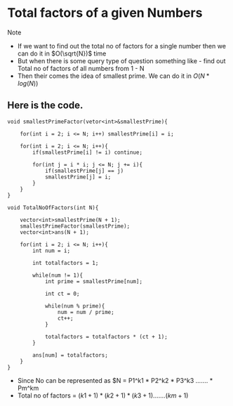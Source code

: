 # Total factors of a given Numbers

> [!NOTE]
> - If we want to find out the total no of factors for a single number then we can do it in $O(\sqrt{N})$ time
> - But when there is some query type of question something like - find out Total no of factors of all numbers from 1 - N
> - Then their comes the idea of smallest prime. We can do it in $O(N*log(N))$


<h2>Here is the code.</h2>

    void smallestPrimeFactor(vetor<int>&smallestPrime){
    
        for(int i = 2; i <= N; i++) smallestPrime[i] = i;
    
        for(int i = 2; i <= N; i++){
            if(smallestPrime[i] != i) continue;
    
            for(int j = i * i; j <= N; j += i){
                if(smallestPrime[j] == j)
                smallestPrime[j] = i;
            }
        }
    }
    
    void TotalNoOfFactors(int N){
    
        vector<int>smallestPrime(N + 1);
        smallestPrimeFactor(smallestPrime);
        vector<int>ans(N + 1);
    
        for(int i = 2; i <= N; i++){
            int num = i;
    
            int totalfactors = 1;
    
            while(num != 1){
                int prime = smallestPrime[num];
    
                int ct = 0;
    
                while(num % prime){
                    num = num / prime;
                    ct++;
                }
    
                totalfactors = totalfactors * (ct + 1);
            }
    
            ans[num] = totalfactors;
        }
    }

- Since No can be represented as $N = P1^k1 * P2^k2 * P3^k3 ....... * Pm^km
- Total no of factors  = $(k1 + 1)*(k2 + 1)*(k3 + 1).......(km + 1)$
